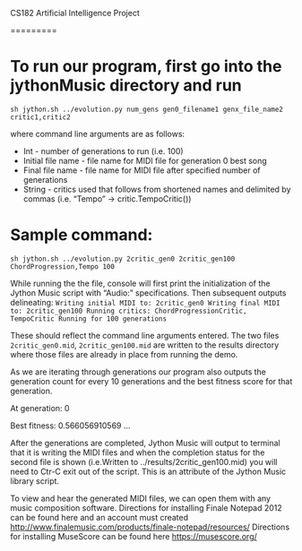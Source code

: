 CS182 Artificial Intelligence Project

=========

# To run our program, first go into the jythonMusic directory and run
`sh jython.sh ../evolution.py num_gens gen0_filename1 genx_file_name2 critic1,critic2`

where command line arguments are as follows:
- Int - number of generations to run (i.e. 100)
- Initial file name - file name for MIDI file for generation 0 best song
- Final file name - file name for MIDI file after specified number of generations
- String - critics used that follows from shortened names and delimited by commas (i.e. “Tempo” → critic.TempoCritic())


# Sample command:
`sh jython.sh ../evolution.py 2critic_gen0 2critic_gen100 ChordProgression,Tempo 100`

While running the the file, console will first print the initialization of the Jython Music script with “Audio:” specifications. Then subsequent outputs delineating:
`Writing initial MIDI to: 2critic_gen0
Writing final MIDI to: 2critic_gen100
Running critics: ChordProgressionCritic, TempoCritic
Running for 100 generations`

These should reflect the command line arguments entered.
The two files `2critic_gen0.mid`, `2critic_gen100.mid` are written to the results directory where those files are already in place from running the demo.

As we are iterating through generations our program also outputs the generation count for every 10 generations and the best fitness score for that generation.

At generation: 0

Best fitness: 0.566056910569
...


After the generations are completed, Jython Music will output to terminal that it is writing the MIDI files and when the completion status for the second file is shown
(i.e.Written to ../results/2critic_gen100.mid)
you will need to Ctr-C exit out of the script. This is an attribute of the Jython Music library script.

To view and hear the generated MIDI files, we can open them with any music composition software. Directions for installing Finale Notepad 2012 can be found here and an account must created
http://www.finalemusic.com/products/finale-notepad/resources/
Directions for installing MuseScore can be found here
https://musescore.org/
